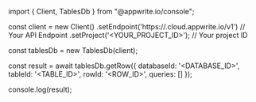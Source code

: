 import { Client, TablesDb } from "@appwrite.io/console";

const client = new Client()
    .setEndpoint('https://<REGION>.cloud.appwrite.io/v1') // Your API Endpoint
    .setProject('<YOUR_PROJECT_ID>'); // Your project ID

const tablesDb = new TablesDb(client);

const result = await tablesDb.getRow({
    databaseId: '<DATABASE_ID>',
    tableId: '<TABLE_ID>',
    rowId: '<ROW_ID>',
    queries: []
});

console.log(result);
